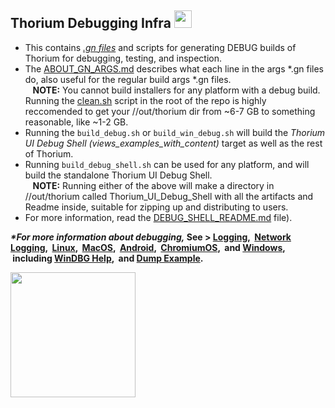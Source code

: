 ## Thorium Debugging Infra <img src="https://github.com/Alex313031/Thorium/blob/main/logos/STAGING/bug.svg" width="28">

 - This contains [*.gn files*](https://gn.googlesource.com/gn/) and scripts for generating DEBUG builds of Thorium for debugging, testing, and inspection.
 - The [ABOUT_GN_ARGS.md](https://github.com/Alex313031/Thorium/blob/main/infra/DEBUG/ABOUT_GN_ARGS.md) describes what each line in the args &#42;.gn files do, also useful for the regular build args &#42;.gn files. \
&nbsp;&nbsp; __NOTE:__ You cannot build installers for any platform with a debug build. Running the [clean.sh](https://github.com/Alex313031/Thorium/blob/main/clean.sh) script in the root of the repo is highly reccomended to get your //out/thorium dir from ~6-7 GB to something reasonable, like ~1-2 GB.
 - Running the `build_debug.sh` or `build_win_debug.sh` will build the *Thorium UI Debug Shell (views_examples_with_content)* target as well as the rest of Thorium.
 - Running `build_debug_shell.sh` can be used for any platform, and will build the standalone Thorium UI Debug Shell. \
&nbsp;&nbsp; __NOTE:__ Running either of the above will make a directory in //out/thorium called Thorium_UI_Debug_Shell with all the artifacts and Readme inside, suitable for zipping up and distributing to users.
 - For more information, read the [DEBUG_SHELL_README.md](https://github.com/Alex313031/Thorium/blob/main/infra/DEBUG/DEBUG_SHELL_README.md) file).
 
__*&#42;For more information about debugging,* See > [Logging](https://www.chromium.org/for-testers/enable-logging/), &nbsp;[Network Logging](https://www.chromium.org/for-testers/providing-network-details/), &nbsp;[Linux](https://chromium.googlesource.com/chromium/src/+/HEAD/docs/linux/debugging.md), &nbsp;[MacOS](https://chromium.googlesource.com/chromium/src/+/HEAD/docs/mac/debugging.md), &nbsp;[Android](https://chromium.googlesource.com/chromium/src/+/HEAD/docs/android_debugging_instructions.md), &nbsp;[ChromiumOS](https://www.chromium.org/chromium-os/how-tos-and-troubleshooting/debugging-features/), &nbsp;and [Windows](https://chromium.googlesource.com/playground/chromium-org-site/+/refs/heads/main/developers/how-tos/debugging-on-windows/index.md), &nbsp;including [WinDBG Help](https://chromium.googlesource.com/playground/chromium-org-site/+/refs/heads/main/developers/how-tos/debugging-on-windows/windbg-help.md), &nbsp;and [Dump Example](https://chromium.googlesource.com/playground/chromium-org-site/+/refs/heads/main/developers/how-tos/debugging-on-windows/example-of-working-with-a-dump.md).__
 
<img src="https://github.com/Alex313031/Thorium/blob/main/logos/NEW/thorium_infra_256.png" width="200">

